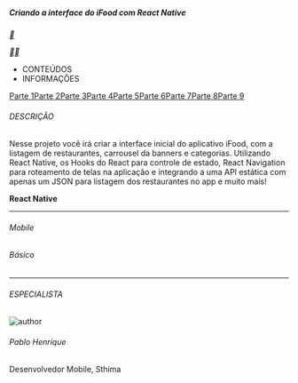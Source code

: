 #####  Criando a interface do iFood com React Native

[**](https://hermes.digitalinnovation.one/lab_projects/files/25081b1a-cba8-4e7d-945c-8453a64238f5.zip)

[**](https://web.dio.me/lab/criando-interface-do-ifood-com-react-native/learning/8a373bbd-0925-456e-a613-8c5827a91187)[**](https://web.dio.me/lab/criando-interface-do-ifood-com-react-native/learning/40c40681-4a5b-40e4-8d2c-cef186fb0631)



- CONTEÚDOS
- INFORMAÇÕES

[Parte 1](https://web.dio.me/lab/criando-interface-do-ifood-com-react-native/learning/8a373bbd-0925-456e-a613-8c5827a91187)[Parte 2](https://web.dio.me/lab/criando-interface-do-ifood-com-react-native/learning/40c40681-4a5b-40e4-8d2c-cef186fb0631)[Parte 3](https://web.dio.me/lab/criando-interface-do-ifood-com-react-native/learning/829fa6be-eb44-47dc-be55-9539c6111cf2)[Parte 4](https://web.dio.me/lab/criando-interface-do-ifood-com-react-native/learning/d66c2797-fd75-46c9-9274-de3d3505add5)[Parte 5](https://web.dio.me/lab/criando-interface-do-ifood-com-react-native/learning/bf23e6ce-625e-4d7e-b69b-36735aee3997)[Parte 6](https://web.dio.me/lab/criando-interface-do-ifood-com-react-native/learning/fbf87a92-ba9c-4380-94bd-1512776924b5)[Parte 7](https://web.dio.me/lab/criando-interface-do-ifood-com-react-native/learning/09295e4e-0712-42e2-8b5d-54b6efdcea51)[Parte 8](https://web.dio.me/lab/criando-interface-do-ifood-com-react-native/learning/c171b4d7-97a6-43dd-886d-40a83ce513a0)[Parte 9](https://web.dio.me/lab/criando-interface-do-ifood-com-react-native/learning/b36041c8-0ab0-4b5a-9ff8-76dca7909c57)

###### DESCRIÇÃO

Nesse projeto você irá criar a interface inicial do aplicativo iFood, com a listagem de restaurantes, carrousel da banners e categorias. Utilizando React Native, os Hooks do React para controle de estado, React Navigation para roteamento de telas na aplicação e integrando a uma API estática com apenas um JSON para listagem dos restaurantes no app e muito mais!

**React Native**

------

###### Mobile

###### Básico

------

###### ESPECIALISTA

![author](https://hermes.digitalinnovation.one/users/author/photos/c1ff37a7-a217-4020-8dd7-4f141eda069c.jpg)

###### Pablo Henrique

Desenvolvedor Mobile, Sthima